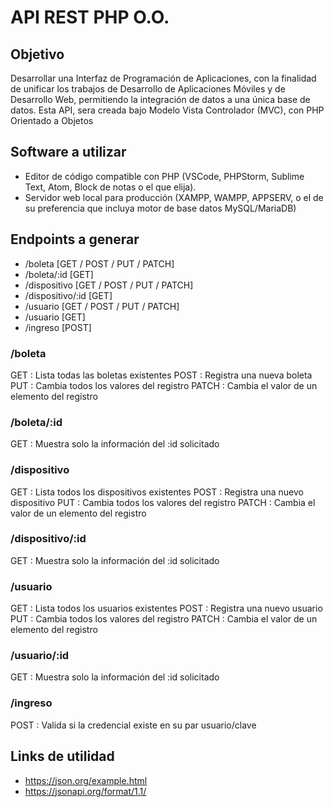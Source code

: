 # API REST PHP O.O.
## Objetivo
Desarrollar una Interfaz de Programación de Aplicaciones, con la finalidad de unificar los trabajos de Desarrollo de Aplicaciones Móviles y de Desarrollo Web, permitiendo la integración de datos a una única base de datos. Esta API, sera creada bajo Modelo Vista Controlador (MVC), con PHP Orientado a Objetos

## Software a utilizar
- Editor de código compatible con PHP (VSCode, PHPStorm, Sublime Text, Atom, Block de notas o el que elija).
- Servidor web local para producción (XAMPP, WAMPP, APPSERV, o el de su preferencia que incluya motor de base datos MySQL/MariaDB)
  
## Endpoints a generar
- /boleta            [GET / POST / PUT / PATCH]
- /boleta/:id        [GET]
- /dispositivo       [GET / POST / PUT / PATCH]
- /dispositivo/:id   [GET]
- /usuario           [GET / POST / PUT / PATCH]
- /usuario           [GET]
- /ingreso           [POST]

### /boleta
GET   : Lista todas las boletas existentes
POST  : Registra una nueva boleta
PUT   : Cambia todos los valores del registro
PATCH : Cambia el valor de un elemento del registro

### /boleta/:id
GET   : Muestra solo la información del :id solicitado

### /dispositivo
GET   : Lista todos los dispositivos existentes
POST  : Registra una nuevo dispositivo
PUT   : Cambia todos los valores del registro
PATCH : Cambia el valor de un elemento del registro

### /dispositivo/:id
GET   : Muestra solo la información del :id solicitado

### /usuario
GET   : Lista todos los usuarios existentes
POST  : Registra una nuevo usuario
PUT   : Cambia todos los valores del registro
PATCH : Cambia el valor de un elemento del registro

### /usuario/:id
GET   : Muestra solo la información del :id solicitado

### /ingreso
POST  : Valida si la credencial existe en su par usuario/clave

## Links de utilidad
- https://json.org/example.html
- https://jsonapi.org/format/1.1/
